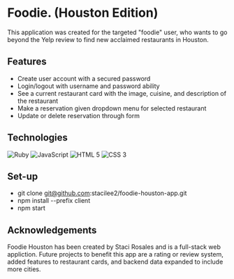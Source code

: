 # Foodie. (Houston Edition)

This application was created for the targeted "foodie" user, who wants to go beyond the Yelp review to find new acclaimed restaurants in Houston. 

## Features
- Create user account with a secured password
- Login/logout with username and password ability
- See a current restaurant card with the image, cuisine, and description of the restaurant
- Make a reservation given dropdown menu for selected restaurant
- Update or delete reservation through form

## Technologies

![Ruby](https://img.shields.io/badge/Ruby-CC342D?style=for-the-badge&logo=ruby&logoColor=white)
![JavaScript](https://img.shields.io/badge/JavaScript-323330?style=for-the-badge&logo=javascript&logoColor=F7DF1E)
![HTML 5](https://img.shields.io/badge/HTML5-E34F26?style=for-the-badge&logo=html5&logoColor=white)
![CSS 3](https://img.shields.io/badge/CSS3-1572B6?style=for-the-badge&logo=css3&logoColor=white)

## Set-up
- git clone git@github.com:stacilee2/foodie-houston-app.git
- npm install --prefix client
- npm start

## Acknowledgements

Foodie Houston has been created by Staci Rosales and is a full-stack web appliction. Future projects to benefit this app are a rating or review system, added features to restaurant cards, and backend data expanded to include more cities. 
